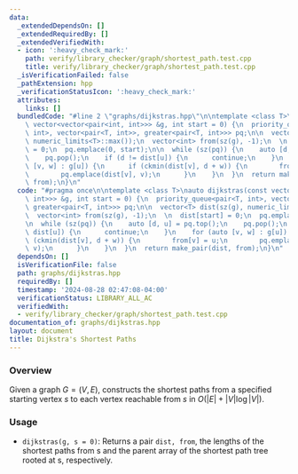 ```yaml
---
data:
  _extendedDependsOn: []
  _extendedRequiredBy: []
  _extendedVerifiedWith:
  - icon: ':heavy_check_mark:'
    path: verify/library_checker/graph/shortest_path.test.cpp
    title: verify/library_checker/graph/shortest_path.test.cpp
  _isVerificationFailed: false
  _pathExtension: hpp
  _verificationStatusIcon: ':heavy_check_mark:'
  attributes:
    links: []
  bundledCode: "#line 2 \"graphs/dijkstras.hpp\"\n\ntemplate <class T>\nauto dijkstras(const\
    \ vector<vector<pair<int, int>>> &g, int start = 0) {\n  priority_queue<pair<T,\
    \ int>, vector<pair<T, int>>, greater<pair<T, int>>> pq;\n\n  vector<T> dist(sz(g),\
    \ numeric_limits<T>::max());\n  vector<int> from(sz(g), -1);\n  \n  dist[start]\
    \ = 0;\n  pq.emplace(0, start);\n\n  while (sz(pq)) {\n    auto [d, u] = pq.top();\n\
    \    pq.pop();\n    if (d != dist[u]) {\n      continue;\n    }\n    for (auto\
    \ [v, w] : g[u]) {\n      if (ckmin(dist[v], d + w)) {\n        from[v] = u;\n\
    \        pq.emplace(dist[v], v);\n      }\n    }\n  }\n  return make_pair(dist,\
    \ from);\n}\n"
  code: "#pragma once\n\ntemplate <class T>\nauto dijkstras(const vector<vector<pair<int,\
    \ int>>> &g, int start = 0) {\n  priority_queue<pair<T, int>, vector<pair<T, int>>,\
    \ greater<pair<T, int>>> pq;\n\n  vector<T> dist(sz(g), numeric_limits<T>::max());\n\
    \  vector<int> from(sz(g), -1);\n  \n  dist[start] = 0;\n  pq.emplace(0, start);\n\
    \n  while (sz(pq)) {\n    auto [d, u] = pq.top();\n    pq.pop();\n    if (d !=\
    \ dist[u]) {\n      continue;\n    }\n    for (auto [v, w] : g[u]) {\n      if\
    \ (ckmin(dist[v], d + w)) {\n        from[v] = u;\n        pq.emplace(dist[v],\
    \ v);\n      }\n    }\n  }\n  return make_pair(dist, from);\n}\n"
  dependsOn: []
  isVerificationFile: false
  path: graphs/dijkstras.hpp
  requiredBy: []
  timestamp: '2024-08-28 02:47:08-04:00'
  verificationStatus: LIBRARY_ALL_AC
  verifiedWith:
  - verify/library_checker/graph/shortest_path.test.cpp
documentation_of: graphs/dijkstras.hpp
layout: document
title: Dijkstra's Shortest Paths
---
```


### Overview

Given a graph $G = (V, E)$, constructs the shortest paths from a specified starting vertex $s$ to each vertex reachable from $s$ in $O(\lvert E \rvert + \lvert V \rvert \log{\lvert V \rvert})$.

### Usage

* `dijkstras(g, s = 0)`: Returns a pair `dist, from`, the lengths of the shortest paths from s and the parent array of the shortest path tree rooted at s, respectively.